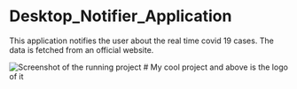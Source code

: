 # Desktop_Notifier_Application

This application notifies the user about the real time covid 19
cases. The data is fetched from an official website.

<img src="/root/2.jpeg" alt="Screenshot of the running project"/>
# My cool project and above is the logo of it
